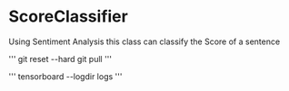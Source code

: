 # ScoreClassifier
Using Sentiment Analysis this class can classify the Score of a sentence


'''
git reset --hard
git pull
'''

'''
tensorboard --logdir logs
'''
